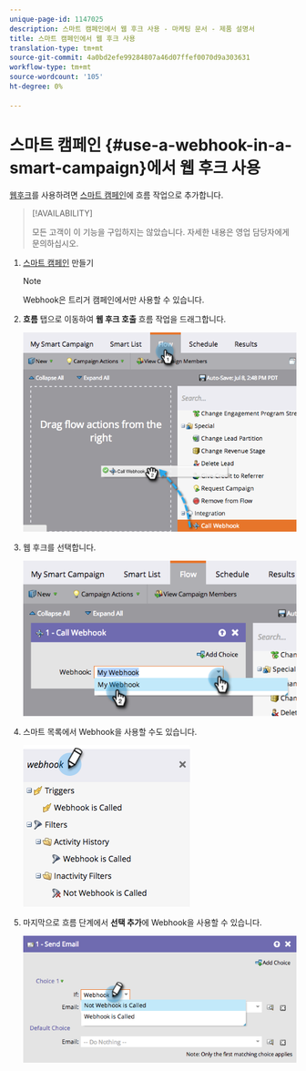 ```yaml
---
unique-page-id: 1147025
description: 스마트 캠페인에서 웹 후크 사용 - 마케팅 문서 - 제품 설명서
title: 스마트 캠페인에서 웹 후크 사용
translation-type: tm+mt
source-git-commit: 4a0bd2efe99284807a46d07ffef0070d9a303631
workflow-type: tm+mt
source-wordcount: '105'
ht-degree: 0%

---
```



# 스마트 캠페인 {#use-a-webhook-in-a-smart-campaign}에서 웹 후크 사용

[웹후크](http://developers.marketo.com/documentation/webhooks/)를 사용하려면 [스마트 캠페인](/help/marketo/product-docs/core-marketo-concepts/smart-campaigns/flow-actions/add-a-flow-step-to-a-smart-campaign.md)에 흐름 작업으로 추가합니다.

>[!AVAILABILITY]
>
>모든 고객이 이 기능을 구입하지는 않았습니다. 자세한 내용은 영업 담당자에게 문의하십시오.

1. [스마트 캠페인](/help/marketo/product-docs/core-marketo-concepts/smart-campaigns/creating-a-smart-campaign/create-a-new-smart-campaign.md) 만들기

   >[!NOTE]
   >
   >Webhook은 트리거 캠페인에서만 사용할 수 있습니다.

1. **흐름** 탭으로 이동하여 **웹 후크 호출** 흐름 작업을 드래그합니다.

   ![](assets/image2014-9-22-15-3a8-3a2.png)

1. 웹 후크를 선택합니다.

   ![](assets/image2014-9-22-15-3a8-3a5.png)

1. 스마트 목록에서 Webhook을 사용할 수도 있습니다.

   ![](assets/2017-05-02-10-54-38.png)

1. 마지막으로 흐름 단계에서 **선택 추가**&#x200B;에 Webhook을 사용할 수 있습니다.

   ![](assets/image2014-9-22-15-3a8-3a13.png)

